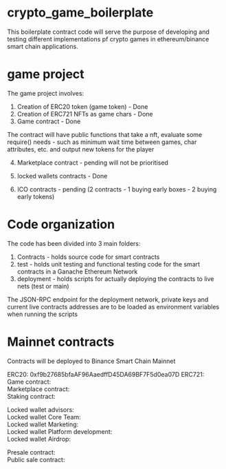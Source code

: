 # crypto_game_boilerplate

This boilerplate contract code will serve the purpose of developing and testing different implementations pf crypto games in ethereum/binance smart chain applications.

# game project

The game project involves:

1. Creation of ERC20 token (game token) - Done
2. Creation of ERC721 NFTs as game chars - Done
3. Game contract - Done
 
 The contract will have public functions that take a nft, evaluate some require() needs - such as 
 minimum wait time between games, char attributes, etc. and output new tokens for the player

4. Marketplace contract - pending will not be prioritised
5. locked wallets contracts - Done

6. ICO contracts - pending (2 contracts - 1 buying early boxes - 2 buying early tokens)

# Code organization

The code has been divided into 3 main folders:

1. Contracts - holds source code for smart contracts
2. test - holds unit testing and functional testing code for the smart contracts in a Ganache Ethereum Network
3. deployment - holds scripts for actually deploying the contracts to live nets (test or main)

The JSON-RPC endpoint for the deployment network, private keys and current live contracts addresses are to be loaded as environment variables when running the scripts

# Mainnet contracts

Contracts will be deployed to Binance Smart Chain Mainnet

ERC20:  0xf9b27685bfaAF96AaedffD45DA69BF7F5d0ea07D
ERC721:  
Game contract:  
Marketplace contract:  
Staking contract:  

Locked wallet advisors:  
Locked wallet Core Team:  
Locked wallet Marketing:  
Locked wallet Platform development:  
Locked wallet Airdrop:  

Presale contract:  
Public sale contract:  